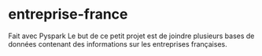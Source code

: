 # entreprise-france
Fait avec Pyspark
Le but de ce petit projet est de joindre plusieurs bases de données contenant des informations sur les entreprises françaises. 

